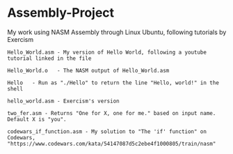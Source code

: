 # Assembly-Project
My work using NASM Assembly through Linux Ubuntu, following tutorials by Exercism
```
Hello_World.asm	- My version of Hello World, following a youtube tutorial linked in the file

Hello_World.o	- The NASM output of Hello_World.asm

Hello	- Run as "./Hello" to return the line "Hello, world!" in the shell

hello_world.asm	- Exercism's version

two_fer.asm - Returns "One for X, one for me." based on input name. Default X is "you".

codewars_if_function.asm - My solution to "The 'if' function" on Codewars, "https://www.codewars.com/kata/54147087d5c2ebe4f1000805/train/nasm"
```
